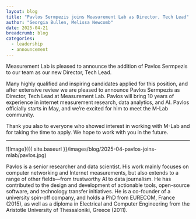 ```yaml
---
layout: blog
title: "Pavlos Sermpezis joins Measurement Lab as Director, Tech Lead"
author: "Georgia Bullen, Melissa Newcomb"
date: 2025-04-21
breadcrumb: blog
categories:
  - leadership
  - announcement
---
```


Measurement Lab is pleased to announce the addition of Pavlos Sermpezis to our team as our new Director, Tech Lead.

Many highly qualified and inspiring candidates applied for this position, and after extensive review we are pleased to announce Pavlos Sermpezis as Director, Tech Lead at Measurement Lab. Pavlos will bring 10 years of experience in internet measurement research, data analytics, and AI. Pavlos officially starts in May, and we’re excited for him to meet the M-Lab community.  

Thank you also to everyone who showed interest in working with M-Lab and for taking the time to apply. We hope to work with you in the future.  <!--more-->

___

![Image]({{ site.baseurl }}/images/blog/2025-04-pavlos-joins-mlab/pavlos.jpg)

Pavlos is a senior researcher and data scientist. His work mainly focuses on computer networking and Internet measurements, but also extends to a range of other fields—from trustworthy AI to data journalism. He has contributed to the design and development of actionable tools, open-source software, and technology transfer initiatives. He is a co-founder of a university spin-off company, and holds a PhD from EURECOM, France (2015), as well as a diploma in Electrical and Computer Engineering from the Aristotle University of Thessaloniki, Greece (2011).